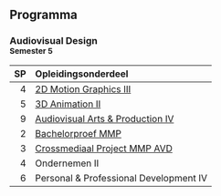 Programma
---------

### Audiovisual Design<br><small>Semester 5</small>

| SP | Opleidingsonderdeel |
|---:|:--------------------|
|  4 | [2D Motion Graphics III][]<span data-domain="av3" data-level="3"></span> |
|  5 | [3D Animation II][]<span data-domain="av3" data-level="3"></span> |
|  9 | [Audiovisual Arts & Production IV][]<span data-domain="av3" data-level="3"></span> |
|  2 | [Bachelorproef MMP][]<span data-domain="av3" data-level="3"></span> |
|  3 | [Crossmediaal Project MMP AVD][]<span data-domain="av3" data-level="3"></span> |
|  4 | Ondernemen II |
|  6 | Personal & Professional Development IV |

[2D Motion Graphics III]:           #
[3D Animation II]:                  #
[Audiovisual Arts & Production IV]: #
[Bachelorproef MMP]:                #
[Crossmediaal Project MMP AVD]:     #